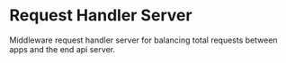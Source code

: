 # Request Handler Server
Middleware request handler server for balancing total requests between apps and the end api server.
